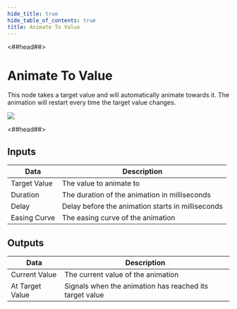 ```yaml
---
hide_title: true
hide_table_of_contents: true
title: Animate To Value
---
```


<##head##>

# Animate To Value

This node takes a target value and will automatically animate towards it. The animation will restart every time the target value changes.

<div className="ndl-image-with-background l">

![](/nodes/logic/animate-to-value/animate-to-value.png)

</div>

<##head##>

## Inputs

| Data                                         | Description                                                                                                                                    |
| -------------------------------------------- | ---------------------------------------------------------------------------------------------------------------------------------------------- |
| <span className="ndl-data">Target Value</span> | The value to animate to |
| <span className="ndl-data">Duration</span> | The duration of the animation in milliseconds|
| <span className="ndl-data">Delay</span> | Delay before the animation starts in milliseconds |
| <span className="ndl-data">Easing Curve</span> | The easing curve of the animation |

## Outputs

| Data                                     | Description                                                                                                                                                     |
| ---------------------------------------- | --------------------------------------------------------------------------------------------------------------------------------------------------------------- |
| <span className="ndl-data">Current Value</span> | The current value of the animation |
| <span className="ndl-signal">At Target Value</span> | Signals when the animation has reached its target value |
